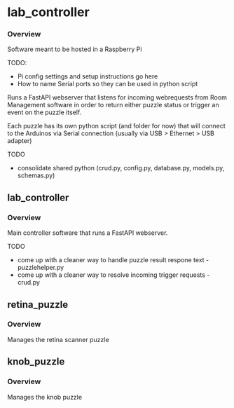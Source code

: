 # lab_controller 

### Overview

Software meant to be hosted in a Raspberry Pi 

TODO: 
- Pi config settings and setup instructions go here
- How to name Serial ports so they can be used in python script


Runs a FastAPI webserver that listens for incoming webrequests from Room Management software in order to return either puzzle status or trigger an event on the puzzle itself.

Each puzzle has its own python script (and folder for now) that will connect to the Arduinos via Serial connection (usually via USB > Ethernet > USB adapter)

TODO
- consolidate shared python (crud.py, config.py, database.py, models.py, schemas.py)

## lab_controller 

### Overview

Main controller software that runs a FastAPI webserver.

TODO
- come up with a cleaner way to handle puzzle result respone text - puzzlehelper.py
- come up with a cleaner way to resolve incoming trigger requests - crud.py

## retina_puzzle

### Overview

Manages the retina scanner puzzle

## knob_puzzle

### Overview

Manages the knob puzzle